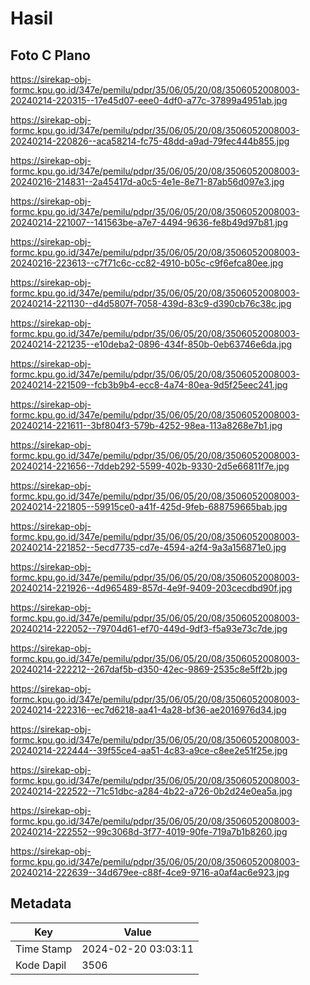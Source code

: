 # Hasil

## Foto C Plano

https://sirekap-obj-formc.kpu.go.id/347e/pemilu/pdpr/35/06/05/20/08/3506052008003-20240214-220315--17e45d07-eee0-4df0-a77c-37899a4951ab.jpg

https://sirekap-obj-formc.kpu.go.id/347e/pemilu/pdpr/35/06/05/20/08/3506052008003-20240214-220826--aca58214-fc75-48dd-a9ad-79fec444b855.jpg

https://sirekap-obj-formc.kpu.go.id/347e/pemilu/pdpr/35/06/05/20/08/3506052008003-20240216-214831--2a45417d-a0c5-4e1e-8e71-87ab56d097e3.jpg

https://sirekap-obj-formc.kpu.go.id/347e/pemilu/pdpr/35/06/05/20/08/3506052008003-20240214-221007--141563be-a7e7-4494-9636-fe8b49d97b81.jpg

https://sirekap-obj-formc.kpu.go.id/347e/pemilu/pdpr/35/06/05/20/08/3506052008003-20240216-223613--c7f71c6c-cc82-4910-b05c-c9f6efca80ee.jpg

https://sirekap-obj-formc.kpu.go.id/347e/pemilu/pdpr/35/06/05/20/08/3506052008003-20240214-221130--d4d5807f-7058-439d-83c9-d390cb76c38c.jpg

https://sirekap-obj-formc.kpu.go.id/347e/pemilu/pdpr/35/06/05/20/08/3506052008003-20240214-221235--e10deba2-0896-434f-850b-0eb63746e6da.jpg

https://sirekap-obj-formc.kpu.go.id/347e/pemilu/pdpr/35/06/05/20/08/3506052008003-20240214-221509--fcb3b9b4-ecc8-4a74-80ea-9d5f25eec241.jpg

https://sirekap-obj-formc.kpu.go.id/347e/pemilu/pdpr/35/06/05/20/08/3506052008003-20240214-221611--3bf804f3-579b-4252-98ea-113a8268e7b1.jpg

https://sirekap-obj-formc.kpu.go.id/347e/pemilu/pdpr/35/06/05/20/08/3506052008003-20240214-221656--7ddeb292-5599-402b-9330-2d5e66811f7e.jpg

https://sirekap-obj-formc.kpu.go.id/347e/pemilu/pdpr/35/06/05/20/08/3506052008003-20240214-221805--59915ce0-a41f-425d-9feb-688759665bab.jpg

https://sirekap-obj-formc.kpu.go.id/347e/pemilu/pdpr/35/06/05/20/08/3506052008003-20240214-221852--5ecd7735-cd7e-4594-a2f4-9a3a156871e0.jpg

https://sirekap-obj-formc.kpu.go.id/347e/pemilu/pdpr/35/06/05/20/08/3506052008003-20240214-221926--4d965489-857d-4e9f-9409-203cecdbd90f.jpg

https://sirekap-obj-formc.kpu.go.id/347e/pemilu/pdpr/35/06/05/20/08/3506052008003-20240214-222052--79704d61-ef70-449d-9df3-f5a93e73c7de.jpg

https://sirekap-obj-formc.kpu.go.id/347e/pemilu/pdpr/35/06/05/20/08/3506052008003-20240214-222212--267daf5b-d350-42ec-9869-2535c8e5ff2b.jpg

https://sirekap-obj-formc.kpu.go.id/347e/pemilu/pdpr/35/06/05/20/08/3506052008003-20240214-222316--ec7d6218-aa41-4a28-bf36-ae2016976d34.jpg

https://sirekap-obj-formc.kpu.go.id/347e/pemilu/pdpr/35/06/05/20/08/3506052008003-20240214-222444--39f55ce4-aa51-4c83-a9ce-c8ee2e51f25e.jpg

https://sirekap-obj-formc.kpu.go.id/347e/pemilu/pdpr/35/06/05/20/08/3506052008003-20240214-222522--71c51dbc-a284-4b22-a726-0b2d24e0ea5a.jpg

https://sirekap-obj-formc.kpu.go.id/347e/pemilu/pdpr/35/06/05/20/08/3506052008003-20240214-222552--99c3068d-3f77-4019-90fe-719a7b1b8260.jpg

https://sirekap-obj-formc.kpu.go.id/347e/pemilu/pdpr/35/06/05/20/08/3506052008003-20240214-222639--34d679ee-c88f-4ce9-9716-a0af4ac6e923.jpg


## Metadata

| Key        | Value               |
| ---------- | ------------------- |
| Time Stamp | 2024-02-20 03:03:11 |
| Kode Dapil | 3506                |



